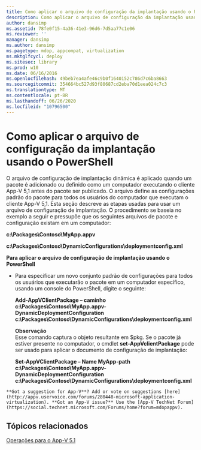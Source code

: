 ```yaml
---
title: Como aplicar o arquivo de configuração da implantação usando o PowerShell
description: Como aplicar o arquivo de configuração da implantação usando o PowerShell
author: dansimp
ms.assetid: 78fe0f15-4a36-41e3-96d6-7d5aa77c1e06
ms.reviewer: ''
manager: dansimp
ms.author: dansimp
ms.pagetype: mdop, appcompat, virtualization
ms.mktglfcycl: deploy
ms.sitesec: library
ms.prod: w10
ms.date: 06/16/2016
ms.openlocfilehash: 49beb7ea4afe46c9b0f1640152c786d7c6ba8663
ms.sourcegitcommit: 354664bc527d93f80687cd2eba70d1eea024c7c3
ms.translationtype: MT
ms.contentlocale: pt-BR
ms.lasthandoff: 06/26/2020
ms.locfileid: "10796500"
---
```

# Como aplicar o arquivo de configuração da implantação usando o PowerShell


O arquivo de configuração de implantação dinâmica é aplicado quando um pacote é adicionado ou definido como um computador executando o cliente App-V 5,1 antes do pacote ser publicado. O arquivo define as configurações padrão do pacote para todos os usuários do computador que executam o cliente App-V 5,1. Esta seção descreve as etapas usadas para usar um arquivo de configuração de implantação. O procedimento se baseia no exemplo a seguir e pressupõe que os seguintes arquivos de pacote e configuração existam em um computador:

**c:\\Packages\\Contoso\\MyApp.appv**

**c:\\Packages\\Contoso\\DynamicConfigurations\\deploymentconfig.xml**

**Para aplicar o arquivo de configuração de implantação usando o PowerShell**

-   Para especificar um novo conjunto padrão de configurações para todos os usuários que executarão o pacote em um computador específico, usando um console do PowerShell, digite o seguinte:

    **Add-AppVClientPackage – caminho c:\\Packages\\Contoso\\MyApp.appv-DynamicDeploymentConfiguration c:\\Packages\\Contoso\\DynamicConfigurations\\deploymentconfig.xml**

    **Observação**  
    Esse comando captura o objeto resultante em $pkg. Se o pacote já estiver presente no computador, o cmdlet **set-AppVclientPackage** pode ser usado para aplicar o documento de configuração de implantação:

    **Set-AppVClientPackage – Name MyApp-path c:\\Packages\\Contoso\\MyApp.appv-DynamicDeploymentConfiguration c:\\Packages\\Contoso\\DynamicConfigurations\\deploymentconfig.xml**



~~~
**Got a suggestion for App-V**? Add or vote on suggestions [here](http://appv.uservoice.com/forums/280448-microsoft-application-virtualization). **Got an App-V issue?** Use the [App-V TechNet Forum](https://social.technet.microsoft.com/Forums/home?forum=mdopappv).
~~~

## Tópicos relacionados


[Operações para o App-V 5.1](operations-for-app-v-51.md)









